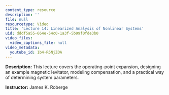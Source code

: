 ```yaml
---
content_type: resource
description: ''
file: null
resourcetype: Video
title: 'Lecture 14: Linearized Analysis of Nonlinear Systems'
uid: dddf5a55-664e-54c0-1a3f-5b99f0fde3b0
video_files:
  video_captions_file: null
video_metadata:
  youtube_id: 1b4-R6NjZOA
---
```


**Description:** This lecture covers the operating-point expansion, designing an example magnetic levitator, modeling compensation, and a practical way of determining system parameters.

**Instructor:** James K. Roberge